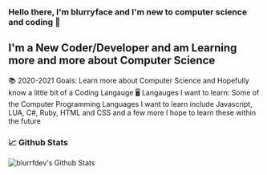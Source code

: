 ### Hello there, I'm blurryface and I'm new to computer science and coding 🙂

## I'm a New Coder/Developer and am Learning more and more about Computer Science 
📚 2020-2021 Goals: Learn more about Computer Science and Hopefully know a little bit of a Coding Langauge
🖥️ Langauges I want to learn: Some of the Computer Programming Languages I want to learn include Javascript, LUA, C#, Ruby, HTML and CSS and a few more I hope to learn these within the future

### 📈 Github Stats

<img align="left" alt="blurrfdev's Github Stats" src="https://github-readme-stats.vercel.app/api?username=blurrfdev_icons=true&hide_border=true" />